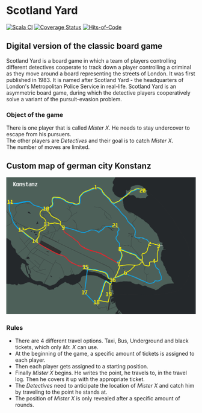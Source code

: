  Scotland Yard
=====================================================

[![Scala CI](https://github.com/tobias-mack/scotland-yard/actions/workflows/scala.yml/badge.svg)](https://github.com/tobias-mack/scotland-yard/actions/workflows/scala.yml)
[![Coverage Status](https://coveralls.io/repos/github/tobias-mack/scotland-yard/badge.svg?branch=master)](https://coveralls.io/github/tobias-mack/scotland-yard?branch=master)
[![Hits-of-Code](https://hitsofcode.com/github/tobias-mack/scotland-yard)](https://hitsofcode.com/github/tobias-mack/scotland-yard/view)

## Digital version of the classic board game
Scotland Yard is a board game in which a team of players controlling different detectives cooperate to track down a 
player controlling a criminal as they move around a board representing the streets of London. It was first published
in 1983. It is named after Scotland Yard - the headquarters of London's Metropolitan Police Service in real-life. 
Scotland Yard is an asymmetric board game, during which the detective players cooperatively solve a variant of the 
pursuit-evasion problem.



### Object of the game
There is one player that is called *Mister X*. He needs to stay undercover to escape from his pursuers.<br>
The other players are *Detectives* and their goal is to catch *Mister X*.<br>
The number of moves are limited.


## Custom map of german city Konstanz
![Scotland_Yard](./assets/Konstanz-Yard-Map-withConnections.png)

### Rules
*  There are 4 different travel options. Taxi, Bus, Underground and black tickets, which only *Mr. X* can use.
*  At the beginning of the game, a specific amount of tickets is assigned to each player.
*  Then each player gets assigned to a starting position.
*  Finally *Mister X* begins. He writes the point, he travels to, in the travel log. Then he covers it up with the appropriate ticket.
*  The *Detectives* need to anticipate the location of *Mister X* and catch him by traveling to the point he stands at.
*  The position of *Mister X* is only revealed after a specific amount of rounds.
